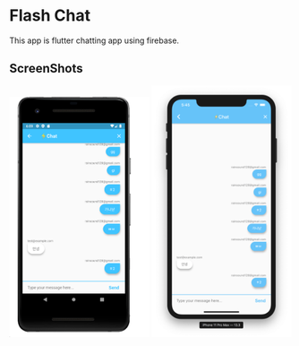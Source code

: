 # Flash Chat

This app is flutter chatting app using firebase.

## ScreenShots

<img src="./assets/images/android.png" width="250"> <img src="./assets/images/iOS.png" width="250">
